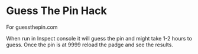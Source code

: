 # Guess The Pin Hack
For guessthepin.com

When run in Inspect console it will guess the pin and might take 1-2 hours to guess.
Once the pin is at 9999 reload the padge and see the results.

